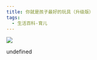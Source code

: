 ```yaml
---
title: 你就是孩子最好的玩具（升级版）
tags:
  - 生活百科-育儿
---
```


![](https://cdn.weread.qq.com/weread/cover/72/YueWen_29074280/s_YueWen_29074280.jpg)

undefined